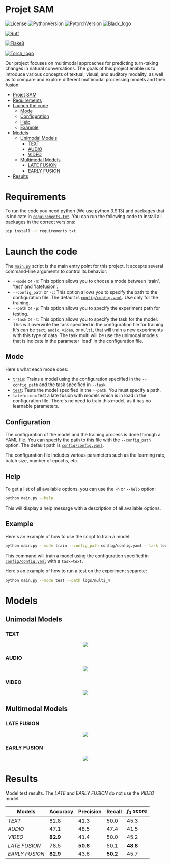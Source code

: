 # Projet SAM

[![License](https://img.shields.io/github/license/Highdrien/MultiModal-Model?color=999)](https://stringfixer.com/fr/MIT_license)
![PythonVersion](https://img.shields.io/badge/python-3.10-informational)
![PytorchVersion](https://img.shields.io/badge/Pytorch-2.0-blue)
[![Black_logo](https://img.shields.io/badge/code%20style-black-000000.svg)](https://github.com/psf/black)

[![Ruff](https://github.com/Highdrien/MultiModal-Model/actions/workflows/ruff.yaml/badge.svg)](https://github.com/Highdrien/MultiModal-Model/actions/workflows/ruff.yaml)

[![Flake8](https://github.com/Highdrien/MultiModal-Model/actions/workflows/flake.yaml/badge.svg)](https://github.com/Highdrien/MultiModal-Model/actions/workflows/flake.yaml)


[![Torch_logo](https://img.shields.io/badge/PyTorch-EE4C2C?style=for-the-badge&logo=pytorch&logoColor=white)](https://pytorch.org/)

Our project focuses on multimodal approaches for predicting turn-taking changes in natural conversations. The goals of this project enable us to introduce various concepts of textual, visual, and auditory modality, as well as to compare and explore different multimodal processing models and their fusion.

- [Projet SAM](#projet-sam)
- [Requirements](#requirements)
- [Launch the code](#launch-the-code)
  - [Mode](#mode)
  - [Configuration](#configuration)
  - [Help](#help)
  - [Example](#example)
- [Models](#models)
  - [Unimodal Models](#unimodal-models)
    - [TEXT](#text)
    - [AUDIO](#audio)
    - [VIDEO](#video)
  - [Multimodal Models](#multimodal-models)
    - [LATE FUSION](#late-fusion)
    - [EARLY FUSION](#early-fusion)
- [Results](#results)


# Requirements
To run the code you need python (We use python 3.9.13) and packages that is indicate in [`requirements.txt`](requirements.txt).
You can run the following code to install all packages in the correct versions:
```sh
pip install -r requirements.txt
```

# Launch the code

The [`main.py`](main.py) script is the main entry point for this project. It accepts several command-line arguments to control its behavior:

- `--mode` or `-m`: This option allows you to choose a mode between 'train', 'test' and 'latefusion'.
- `--config_path` or `-c`: This option allows you to specify the path to the configuration file. The default is [`config/config.yaml`](config/config.yaml). Use only for the training.
- `--path` or `-p`: This option allows you to specify the experiment path for testing.
- `--task` or `-t`: This option allows you to specify the task for the model. This will overwrite the task specified in the configuration file for training. It's can be `text`, `audio`, `video`, or `multi`, that will train a new experiments with this type of data. The task multi will be use the unimodal models that is indicate in the parameter 'load' in the configuration file.

## Mode
Here's what each mode does:

- [`train`](src/train.py): Trains a model using the configuration specified in the `--config_path` and the task specified in `--task`.
- [`test`](src/test.py): Tests the model specified in the `--path`. You must specify a path.
- `latefusion`: test a late fusion with models which is in load in the configuration file. There's no need to train this model, as it has no learnable parameters.

## Configuration

The configuration of the model and the training process is done through a YAML file. You can specify the path to this file with the `--config_path` option. The default path is [`config/config.yaml`](config/config.yaml).

The configuration file includes various parameters such as the learning rate, batch size, number of epochs, etc.

## Help

To get a list of all available options, you can use the `-h` or `--help` option:

```sh
python main.py --help
```

This will display a help message with a description of all available options.

## Example
Here's an example of how to use the script to train a model:

```sh
python main.py --mode train --config_path config/config.yaml --task text
```

This command will train a model using the configuration specified in [`config/config.yaml`](config/config.yaml) with a `task=text`.

Here's an example of how to run a test on the experiment separete:

```sh
python main.py --mode test --path logs/multi_4
```

# Models
## Unimodal Models
### TEXT
<p align="center"><img src=report\image_model\model_text.png><p>

### AUDIO
<p align="center"><img src=report\image_model\model_audio.png><p>

### VIDEO
<p align="center"><img src=report\image_model\model_video.png><p>

## Multimodal Models
### LATE FUSION
<p align="center"><img src=report\image_model\late_fusion.png><p>

### EARLY FUSION
<p align="center"><img src=report\image_model\early_fusion.png><p>

# Results

Model test results. The *LATE* and *EARLY FUSION* do not use the *VIDEO* model.

| Models            | Accuracy | Precision | Recall | $f_1$ score |
|-------------------|----------|-----------|--------|-------------|
| *TEXT*            | 82.8     | 41.3      | 50.0   | 45.3        |
| *AUDIO*           | 47.1     | 48.5      | 47.4   | 41.5        |
| *VIDEO*           | **82.9** | 41.4      | 50.0   | 45.2        |
| *LATE FUSION*     | 78.5     | **50.6**  | 50.1   | **48.8**    |
| *EARLY FUSION*    | **82.9** | 43.6      | **50.2** | 45.7      |

